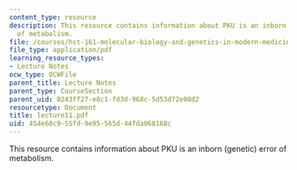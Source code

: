 ```yaml
---
content_type: resource
description: This resource contains information about PKU is an inborn (genetic) error
  of metabolism.
file: /courses/hst-161-molecular-biology-and-genetics-in-modern-medicine-fall-2007/454e60c955fd9e95565d44fda068168c_lecture11.pdf
file_type: application/pdf
learning_resource_types:
- Lecture Notes
ocw_type: OCWFile
parent_title: Lecture Notes
parent_type: CourseSection
parent_uid: 0243ff27-e8c1-fd3d-968c-5d53d72e00d2
resourcetype: Document
title: lecture11.pdf
uid: 454e60c9-55fd-9e95-565d-44fda068168c
---
```

This resource contains information about PKU is an inborn (genetic) error of metabolism.

